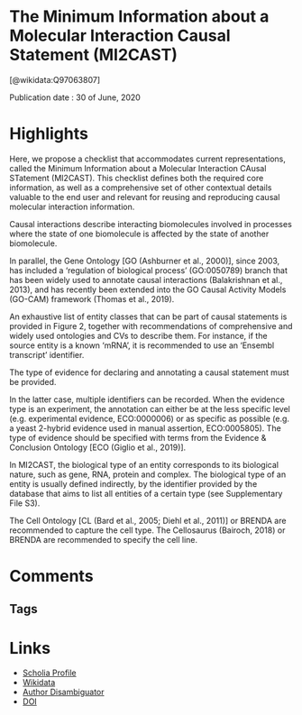 
The Minimum Information about a Molecular Interaction Causal Statement (MI2CAST)
================================================================================
  
  [@wikidata:Q97063807]  
  
Publication date : 30 of June, 2020  

# Highlights

Here, we propose a checklist that accommodates current representations, called the Minimum Information about a Molecular Interaction CAusal STatement (MI2CAST). 
This checklist defines both the required core information, as well as a comprehensive set of other contextual details valuable to the end user and relevant for reusing and reproducing causal molecular interaction information.

Causal interactions describe interacting biomolecules involved in processes where the state of one biomolecule is affected by the state of another biomolecule. 

In parallel, the Gene Ontology [GO (Ashburner et al., 2000)], since 2003, has included a ‘regulation of biological process’ (GO:0050789) branch that has been widely used to annotate causal interactions (Balakrishnan et al., 2013), and has recently been extended into the GO Causal Activity Models (GO-CAM) framework (Thomas et al., 2019).

An exhaustive list of entity classes that can be part of causal statements is provided in Figure 2, together with recommendations of comprehensive and widely used ontologies and CVs to describe them. For instance, if the source entity is a known ‘mRNA’, it is recommended to use an ‘Ensembl transcript’ identifier.

 <!-- Or just use Wikidata for all of them :)  -->

The type of evidence for declaring and annotating a causal statement must be provided. 

In the latter case, multiple identifiers can be recorded. When the evidence type is an experiment, the annotation can either be at the less specific level (e.g. experimental evidence, ECO:0000006) or as specific as possible (e.g. a yeast 2-hybrid evidence used in manual assertion, ECO:0005805). The type of evidence should be specified with terms from the Evidence & Conclusion Ontology [ECO (Giglio et al., 2019)].

In MI2CAST, the biological type of an entity corresponds to its biological nature, such as gene, RNA, protein and complex. The biological type of an entity is usually defined indirectly, by the identifier provided by the database that aims to list all entities of a certain type (see Supplementary File S3).

The Cell Ontology [CL (Bard et al., 2005; Diehl et al., 2011)] or BRENDA are recommended to capture the cell type. The Cellosaurus (Bairoch, 2018) or BRENDA are recommended to specify the cell line.


# Comments

## Tags

# Links
  
 * [Scholia Profile](https://scholia.toolforge.org/work/Q97063807)  
 * [Wikidata](https://www.wikidata.org/wiki/Q97063807)  
 * [Author Disambiguator](https://author-disambiguator.toolforge.org/work_item_oauth.php?id=Q97063807&batch_id=&match=1&author_list_id=&doit=Get+author+links+for+work)  
 * [DOI](https://doi.org/10.1093/BIOINFORMATICS/BTAA622)  
